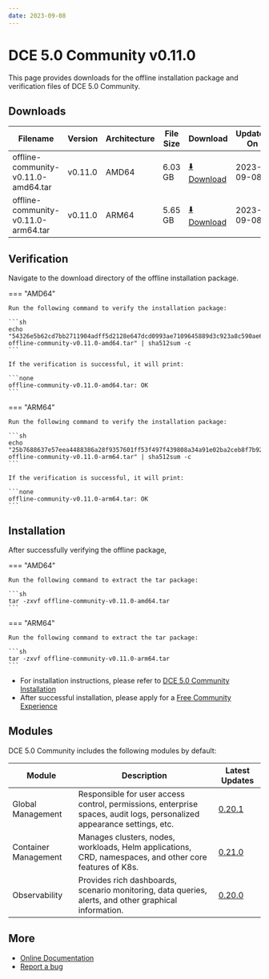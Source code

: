 ```yaml
---
date: 2023-09-08
---
```


# DCE 5.0 Community v0.11.0

This page provides downloads for the offline installation package and verification files of DCE 5.0 Community.

## Downloads

| Filename        | Version  | Architecture | File Size | Download         | Updated On |
| -------- | -------- | ------------ | --------- | -------------- | ---------- |
| offline-community-v0.11.0-amd64.tar     | v0.11.0  | AMD64        | 6.03 GB    | [:arrow_down: Download](https://qiniu-download-public.daocloud.io/DaoCloud_Enterprise/dce5/offline-community-v0.11.0-amd64.tar) | 2023-09-08 |
| offline-community-v0.11.0-arm64.tar     | v0.11.0  | ARM64        | 5.65 GB    | [:arrow_down: Download](https://qiniu-download-public.daocloud.io/DaoCloud_Enterprise/dce5/offline-community-v0.11.0-arm64.tar) | 2023-09-08 |

## Verification

Navigate to the download directory of the offline installation package.

=== "AMD64"

    Run the following command to verify the installation package:

    ```sh
    echo "54326e5b62cd7bb2711904adff5d2128e647dcd0993ae7109645889d3c923a8c590ae6d1623a85e846e9a0acf7f0149936c686a1544f7b933d4444b33916d876  offline-community-v0.11.0-amd64.tar" | sha512sum -c
    ```

    If the verification is successful, it will print:

    ```none
    offline-community-v0.11.0-amd64.tar: OK
    ```

=== "ARM64"

    Run the following command to verify the installation package:

    ```sh
    echo "25b7688637e57eea4488386a28f9357601ff53f497f439808a34a91e02ba2ceb8f7b92a74fd7184602efdb853e81472f8de7b53a04f9a93903f0131a4acac1be  offline-community-v0.11.0-arm64.tar" | sha512sum -c
    ```

    If the verification is successful, it will print:

    ```none
    offline-community-v0.11.0-arm64.tar: OK
    ```

## Installation

After successfully verifying the offline package,

=== "AMD64"

    Run the following command to extract the tar package:

    ```sh
    tar -zxvf offline-community-v0.11.0-amd64.tar
    ```

=== "ARM64"

    Run the following command to extract the tar package:

    ```sh
    tar -zxvf offline-community-v0.11.0-arm64.tar
    ```

- For installation instructions, please refer to [DCE 5.0 Community Installation](../../install/community/k8s/online.md#_2)
- After successful installation, please apply for a [Free Community Experience](../../dce/license0.md)

## Modules

DCE 5.0 Community includes the following modules by default:

| Module     | Description           | Latest Updates                      |
| ---------- | --------------------- | ----------------------------------- |
| Global Management | Responsible for user access control, permissions, enterprise spaces, audit logs, personalized appearance settings, etc. | [0.20.1](../../ghippo/intro/release-notes.md#0201) |
| Container Management | Manages clusters, nodes, workloads, Helm applications, CRD, namespaces, and other core features of K8s. | [0.21.0](../../kpanda/intro/release-notes.md#0210) |
| Observability | Provides rich dashboards, scenario monitoring, data queries, alerts, and other graphical information. | [0.20.0](../../insight/intro/releasenote.md#0200) |

## More

- [Online Documentation](../../dce/index.md)
- [Report a bug](https://github.com/DaoCloud/DaoCloud-docs/issues)
